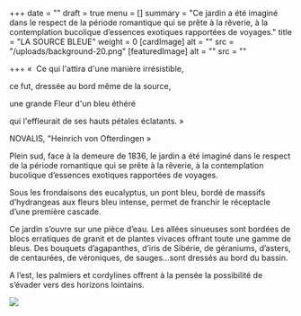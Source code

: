 +++
date = ""
draft = true
menu = []
summary = "Ce jardin a été imaginé dans le respect de la période romantique qui se prête à la rêverie, à la contemplation bucolique d’essences exotiques rapportées de voyages."
title = "LA SOURCE BLEUE"
weight = 0
[cardImage]
alt = ""
src = "/uploads/background-20.png"
[featuredImage]
alt = ""
src = ""

+++
«  Ce qui l'attira d'une manière irrésistible,

ce fut, dressée au bord même de la source,

une grande Fleur d'un bleu éthéré

qui l'effleurait de ses hauts pétales éclatants. »

NOVALIS, "Heinrich von Ofterdingen »

Plein sud, face à la demeure de 1836, le jardin a été imaginé dans le respect de la période romantique qui se prête à la rêverie, à la contemplation bucolique d’essences exotiques rapportées de voyages.

Sous les frondaisons des eucalyptus, un pont bleu, bordé de massifs d’hydrangeas aux fleurs bleu intense, permet de franchir le réceptacle d’une première cascade.

Ce jardin s’ouvre sur une pièce d’eau. Les allées sinueuses sont bordées de blocs erratiques de granit et de plantes vivaces offrant toute une gamme de bleus. Des bouquets d’agapanthes, d’iris de Sibérie, de géraniums, d’asters, de centaurées, de véroniques, de sauges…sont dressés au bord du bassin.

A l’est, les palmiers et cordylines offrent à la pensée la possibilité de s’évader vers des horizons lointains.

![](/uploads/hydrangea-macrophylla-blaumeise.png)